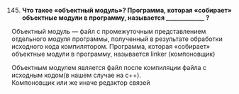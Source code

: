 145. **Что такое «объектный модуль»? Программа, которая «собирает» объектные модули в программу, называется _____________ ?**  

Объектный модуль — файл с промежуточным представлением отдельного модуля программы, полученный в результате обработки исходного кода компилятором.
Программа, которая «собирает» объектные модули в программу, называется linker (компоновщик)

Объектным модулем является файл после компиляции файла с исходным кодом(в нашем случае на c++).  
Компоновщик или же иначе редактор связей
